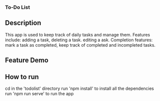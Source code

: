 ### To-Do List

## Description
This app is used to keep track of daily tasks and manage them.
Features include: adding a task, deleting a task. editing a ask.
Completion features: mark a task as completed, keep track of completed and incompleted tasks.

## Feature Demo

## How to run
cd in the 'todolist' directory
run 'npm install' to install all the dependencies
run 'npm run serve' to run the app

